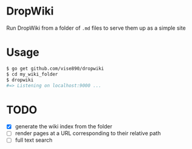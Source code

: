 # DropWiki

Run DropWiki from a folder of `.md` files to serve them up as a simple site

# Usage

```bash
$ go get github.com/vise890/dropwiki
$ cd my_wiki_folder
$ dropwiki
#=> Listening on localhost:9000 ...
```

# TODO
- [x] generate the wiki index from the folder
- [ ] render pages at a URL corresponding to their relative path
- [ ] full text search
